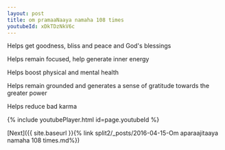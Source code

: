 ```yaml
---
layout: post
title: om pramaaNaaya namaha 108 times
youtubeId: xDkTDzNkV6c
---
```

 
 
Helps get goodness, bliss and peace and God's blessings
 
Helps remain focused, help generate inner energy 
 
Helps boost physical and mental health 
 
Helps remain grounded and generates a sense of gratitude towards the greater power 
 
Helps reduce bad karma
 
 
 
 


{% include youtubePlayer.html id=page.youtubeId %}
 
[Next]({{ site.baseurl }}{% link  split2/_posts/2016-04-15-Om aparaajitaaya namaha 108 times.md%})
 
